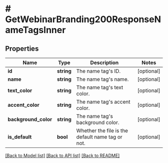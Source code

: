 # # GetWebinarBranding200ResponseNameTagsInner

## Properties

Name | Type | Description | Notes
------------ | ------------- | ------------- | -------------
**id** | **string** | The name tag&#39;s ID. | [optional]
**name** | **string** | The name tag&#39;s name. | [optional]
**text_color** | **string** | The name tag&#39;s text color. | [optional]
**accent_color** | **string** | The name tag&#39;s accent color. | [optional]
**background_color** | **string** | The name tag&#39;s background color. | [optional]
**is_default** | **bool** | Whether the file is the default name tag or not. | [optional]

[[Back to Model list]](../../README.md#models) [[Back to API list]](../../README.md#endpoints) [[Back to README]](../../README.md)
